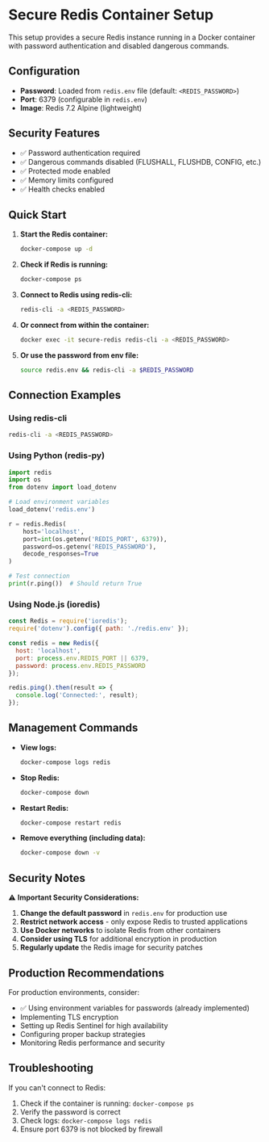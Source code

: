# Secure Redis Container Setup

This setup provides a secure Redis instance running in a Docker container with password authentication and disabled dangerous commands.

## Configuration

- **Password**: Loaded from `redis.env` file (default: `<REDIS_PASSWORD>`)
- **Port**: 6379 (configurable in `redis.env`)
- **Image**: Redis 7.2 Alpine (lightweight)

## Security Features

- ✅ Password authentication required
- ✅ Dangerous commands disabled (FLUSHALL, FLUSHDB, CONFIG, etc.)
- ✅ Protected mode enabled
- ✅ Memory limits configured
- ✅ Health checks enabled

## Quick Start

1. **Start the Redis container:**
   ```bash
   docker-compose up -d
   ```

2. **Check if Redis is running:**
   ```bash
   docker-compose ps
   ```

3. **Connect to Redis using redis-cli:**
   ```bash
   redis-cli -a <REDIS_PASSWORD>
   ```

4. **Or connect from within the container:**
   ```bash
   docker exec -it secure-redis redis-cli -a <REDIS_PASSWORD>
   ```

5. **Or use the password from env file:**
   ```bash
   source redis.env && redis-cli -a $REDIS_PASSWORD
   ```

## Connection Examples

### Using redis-cli
```bash
redis-cli -a <REDIS_PASSWORD>
```

### Using Python (redis-py)
```python
import redis
import os
from dotenv import load_dotenv

# Load environment variables
load_dotenv('redis.env')

r = redis.Redis(
    host='localhost',
    port=int(os.getenv('REDIS_PORT', 6379)),
    password=os.getenv('REDIS_PASSWORD'),
    decode_responses=True
)

# Test connection
print(r.ping())  # Should return True
```

### Using Node.js (ioredis)
```javascript
const Redis = require('ioredis');
require('dotenv').config({ path: './redis.env' });

const redis = new Redis({
  host: 'localhost',
  port: process.env.REDIS_PORT || 6379,
  password: process.env.REDIS_PASSWORD
});

redis.ping().then(result => {
  console.log('Connected:', result);
});
```

## Management Commands

- **View logs:**
  ```bash
  docker-compose logs redis
  ```

- **Stop Redis:**
  ```bash
  docker-compose down
  ```

- **Restart Redis:**
  ```bash
  docker-compose restart redis
  ```

- **Remove everything (including data):**
  ```bash
  docker-compose down -v
  ```

## Security Notes

⚠️ **Important Security Considerations:**

1. **Change the default password** in `redis.env` for production use
2. **Restrict network access** - only expose Redis to trusted applications
3. **Use Docker networks** to isolate Redis from other containers
4. **Consider using TLS** for additional encryption in production
5. **Regularly update** the Redis image for security patches

## Production Recommendations

For production environments, consider:

- ✅ Using environment variables for passwords (already implemented)
- Implementing TLS encryption
- Setting up Redis Sentinel for high availability
- Configuring proper backup strategies
- Monitoring Redis performance and security

## Troubleshooting

If you can't connect to Redis:

1. Check if the container is running: `docker-compose ps`
2. Verify the password is correct
3. Check logs: `docker-compose logs redis`
4. Ensure port 6379 is not blocked by firewall 
